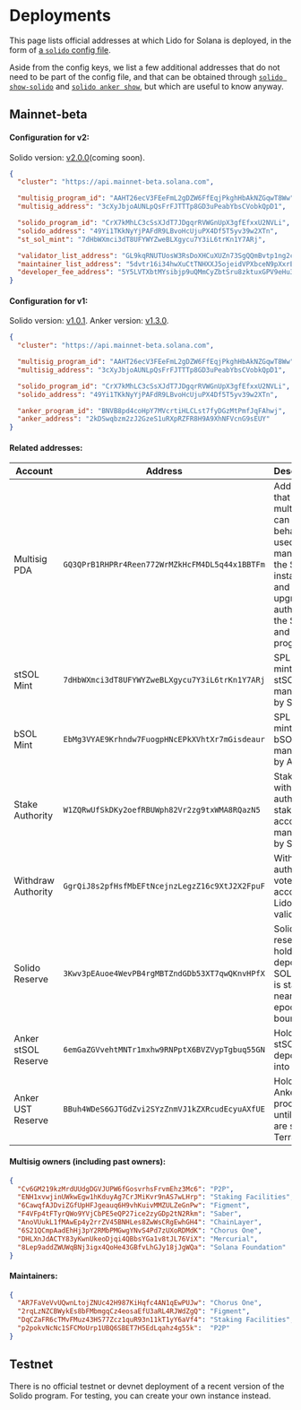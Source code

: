 # Deployments

This page lists official addresses at which Lido for Solana is deployed, in the
form of [a `solido` config file][config].

Aside from the config keys, we list a few additional addresses that do not need
to be part of the config file, and that can be obtained through [`solido
show-solido`][solido] and [`solido anker show`][solido], but which are useful to
know anyway.

[config]: operation/the-solido-utility.md#configuration
[solido]: operation/the-solido-utility.md

## Mainnet-beta

#### Configuration for v2:

Solido version: [v2.0.0](https://github.com/lidofinance/solido/releases/tag/v2.0.0)(coming soon).

```json
{
  "cluster": "https://api.mainnet-beta.solana.com",

  "multisig_program_id": "AAHT26ecV3FEeFmL2gDZW6FfEqjPkghHbAkNZGqwT8Ww",
  "multisig_address": "3cXyJbjoAUNLpQsFrFJTTTp8GD3uPeabYbsCVobkQpD1",

  "solido_program_id": "CrX7kMhLC3cSsXJdT7JDgqrRVWGnUpX3gfEfxxU2NVLi",
  "solido_address": "49Yi1TKkNyYjPAFdR9LBvoHcUjuPX4Df5T5yv39w2XTn",
  "st_sol_mint": "7dHbWXmci3dT8UFYWYZweBLXgycu7Y3iL6trKn1Y7ARj",

  "validator_list_address": "GL9kqRNUTUosW3RsDoXHCuXUZn73SgQQmBvtp1ng2co4",
  "maintainer_list_address": "5dvtr16i34hwXuCtTNHXXJ5ojeidVPXbceN9pXxrE8bn",
  "developer_fee_address": "5Y5LVTXbtMYsibjp9uQMmCyZbtSru8zktuxGPV9eHu3m",
}
```

#### Configuration for v1:

Solido version: [v1.0.1](https://github.com/lidofinance/solido/releases/tag/v1.0.1).
Anker version: [v1.3.0](https://github.com/lidofinance/solido/releases/tag/v1.3.0).

```json
{
  "cluster": "https://api.mainnet-beta.solana.com",

  "multisig_program_id": "AAHT26ecV3FEeFmL2gDZW6FfEqjPkghHbAkNZGqwT8Ww",
  "multisig_address": "3cXyJbjoAUNLpQsFrFJTTTp8GD3uPeabYbsCVobkQpD1",

  "solido_program_id": "CrX7kMhLC3cSsXJdT7JDgqrRVWGnUpX3gfEfxxU2NVLi",
  "solido_address": "49Yi1TKkNyYjPAFdR9LBvoHcUjuPX4Df5T5yv39w2XTn",

  "anker_program_id": "BNVB8pd4coHpY7MVcrtiHLCLst7fyDGzMtPmfJqFAhwj",
  "anker_address": "2kDSwqbzm2zJ2GzeS1uRXpRZFR8H9A9XhNFVcnG9sEUY"
}
```

#### Related addresses:

| Account | Address | Description |
|---------|---------|-------------|
| Multisig PDA | `GQ3QPrB1RHPRr4Reen772WrMZkHcFM4DL5q44x1BBTFm` | Address that the multisig can sign on behalf of, used as the manager of the Solido instance, and upgrade authority of the Solido and Anker programs. |
| stSOL Mint | `7dHbWXmci3dT8UFYWYZweBLXgycu7Y3iL6trKn1Y7ARj` | SPL token mint for stSOL, managed by Solido. |
| bSOL Mint | `EbMg3VYAE9Krhndw7FuogpHNcEPkXVhtXr7mGisdeaur` | SPL token mint for bSOL, managed by Anker. |
| Stake Authority | `W1ZQRwUfSkDKy2oefRBUWph82Vr2zg9txWMA8RQazN5` | Stake and withdraw authority of stake accounts managed by Solido. |
| Withdraw Authority | `GgrQiJ8s2pfHsfMbEFtNcejnzLegzZ16c9XtJ2X2FpuF` | Withdraw authority of vote accounts of Lido validators. |
| Solido Reserve | `3Kwv3pEAuoe4WevPB4rgMBTZndGDb53XT7qwQKnvHPfX` | Solido’s reserve that holds deposited SOL until it is staked near the epoch boundary. |
| Anker stSOL Reserve | `6emGaZGVvehtMNTr1mxhw9RNPptX6BVZVypTgbuq55GN` | Holds stSOL deposited into Anker. |
| Anker UST Reserve | `BBuh4WDeS6GJTGdZvi2SYzZnmVJ1kZXRcudEcyuAXfUE` | Holds Anker's proceeds until they are sent to Terra. |


#### Multisig owners (including past owners):

```json
{
  "Cv6GM219kzMrdUUdgDGVJUPW6fGosvrhsFrvmEhz3Mc6": "P2P",
  "ENH1xvwjinUWkwEgw1hKduyAg7CrJMiKvr9nAS7wLHrp": "Staking Facilities",
  "6CawqfAJDviZGfUpHFJgeauq6H9vhKuivMMZULZeGnPw": "Figment",
  "F4VFp4tFTyrQWo9YVjCbPE5eQP27ice2zyGDp2tN2Rkm": "Saber",
  "AnoVUukL1fMAwEp4y2rrZV45BNHLes8ZwWsCRgEwhGH4": "ChainLayer",
  "6S21QCmpAadEhHj3pY2RMbPMGwgYNvS4Pd7zUXoRDMdK": "Chorus One",
  "DHLXnJdACTY83yKwnUkeoDjqi4QBbsYGa1v8tJL76ViX": "Mercurial",
  "8Lep9addZWUWqBNj3igx4QoHe43GBfvLhGJy18jJgWQa": "Solana Foundation"
}
```

#### Maintainers:

```json
{
  "AR7FaVeVvUQwnLtojZNUc42H987KiHqfc4AN1qEwPUJw": "Chorus One",
  "2rqLzNZCBWykEs8bFMbmgqCz4eosaEfU3aRL4RJWdZgQ": "Figment",
  "DqCZaFR6cTMvFMuz43HS77Zcz1quR93n11kT1yY6aVf4": "Staking Facilities",
  "p2pokvNcNc1SFCMoUrp1UBQ6SBET7H5EdLqahz4g55k":  "P2P"
}
```

## Testnet

There is no official testnet or devnet deployment of a recent version of the
Solido program. For testing, you can create your own instance instead.
